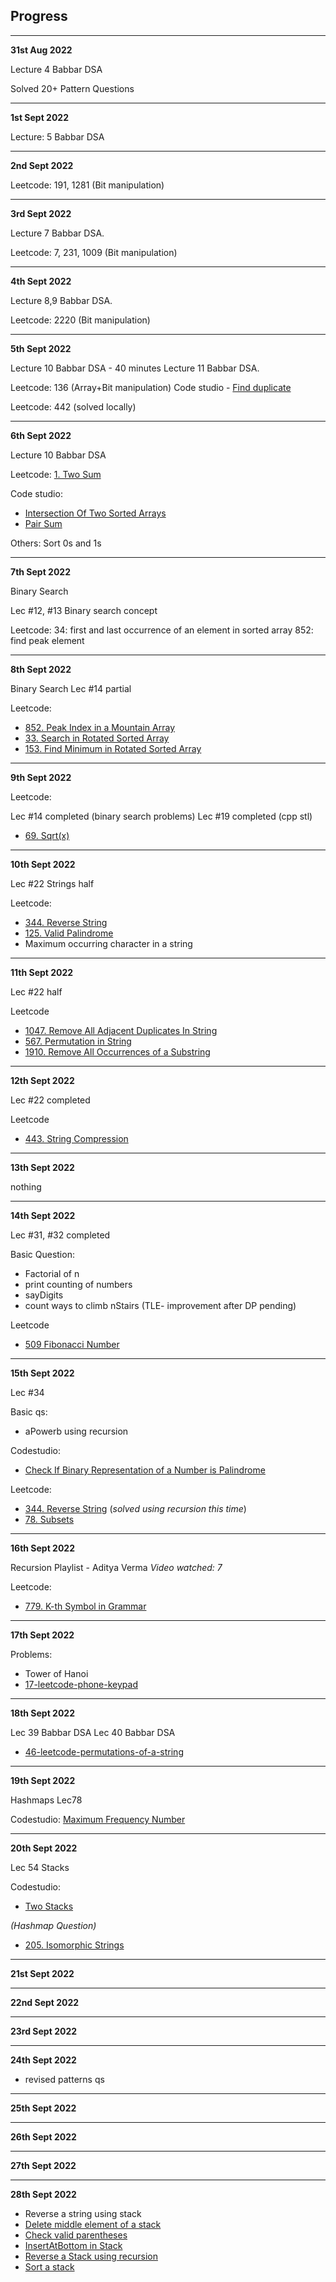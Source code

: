 ## Progress

---

**31st Aug 2022**

Lecture 4 Babbar DSA

Solved 20+ Pattern Questions

---

**1st Sept 2022**

Lecture: 5 Babbar DSA

---

**2nd Sept 2022**

Leetcode: 191, 1281 (Bit manipulation)

---

**3rd Sept 2022**

Lecture 7 Babbar DSA.

Leetcode: 7, 231, 1009 (Bit manipulation)

---

**4th Sept 2022**

Lecture 8,9 Babbar DSA.

Leetcode: 2220 (Bit manipulation)

---

**5th Sept 2022**

Lecture 10 Babbar DSA - 40 minutes
Lecture 11 Babbar DSA.

Leetcode: 136 (Array+Bit manipulation)
Code studio - [Find duplicate](https://www.codingninjas.com/codestudio/problems/duplicate-in-array_893397?source=youtube&campaign=love_babbar_codestudio1&utm_source=youtube&utm_medium=affiliate&utm_campaign=love_babbar_codestudio1&leftPanelTab=0)

Leetcode: 442 (solved locally)

---

**6th Sept 2022**

Lecture 10 Babbar DSA

Leetcode: [1. Two Sum](https://leetcode.com/problems/two-sum/)

Code studio:

- [Intersection Of Two Sorted Arrays](https://www.codingninjas.com/codestudio/problems/intersection-of-2-arrays_1082149?source=youtube&campaign=love_babbar_codestudio1&utm_source=youtube&utm_medium=affiliate&utm_campaign=love_babbar_codestudio1&leftPanelTab=0)
- [Pair Sum](https://www.codingninjas.com/codestudio/problems/pair-sum_697295?source=youtube&campaign=love_babbar_codestudio1&utm_source=youtube&utm_medium=affiliate&utm_campaign=love_babbar_codestudio1)

Others:
Sort 0s and 1s

---

**7th Sept 2022**

Binary Search

Lec #12, #13 Binary search concept

Leetcode:
34: first and last occurrence of an element in sorted array
852: find peak element

---

**8th Sept 2022**

Binary Search Lec #14 partial

Leetcode:

- [852. Peak Index in a Mountain Array](https://leetcode.com/problems/peak-index-in-a-mountain-array/)
- [33. Search in Rotated Sorted Array](https://leetcode.com/problems/search-in-rotated-sorted-array/)
- [153. Find Minimum in Rotated Sorted Array](https://leetcode.com/problems/find-minimum-in-rotated-sorted-array/)

---

**9th Sept 2022**

Leetcode:

Lec #14 completed (binary search problems)
Lec #19 completed (cpp stl)

- [69. Sqrt(x)](https://leetcode.com/problems/sqrtx/)

---

**10th Sept 2022**

Lec #22 Strings half

Leetcode:

- [344. Reverse String](https://leetcode.com/problems/reverse-string/)
- [125. Valid Palindrome](https://leetcode.com/problems/valid-palindrome/)
- Maximum occurring character in a string

---

**11th Sept 2022**

Lec #22 half

Leetcode

- [1047. Remove All Adjacent Duplicates In String](https://leetcode.com/problems/remove-all-adjacent-duplicates-in-string/)
- [567. Permutation in String](https://leetcode.com/problems/permutation-in-string/)
- [1910. Remove All Occurrences of a Substring](https://leetcode.com/problems/remove-all-occurrences-of-a-substring/)

---

**12th Sept 2022**

Lec #22 completed

Leetcode

- [443. String Compression](https://leetcode.com/problems/string-compression/)

---

**13th Sept 2022**

nothing

---

**14th Sept 2022**

Lec #31, #32 completed

Basic Question:

- Factorial of n
- print counting of numbers
- sayDigits
- count ways to climb nStairs (TLE- improvement after DP pending)

Leetcode

- [509 Fibonacci Number](https://leetcode.com/problems/fibonacci-number/)

---

**15th Sept 2022**

Lec #34

Basic qs:

- aPowerb using recursion

Codestudio:

- [Check If Binary Representation of a Number is Palindrome](https://www.codingninjas.com/codestudio/problems/check-palindrome_920555?leftPanelTab=0&utm_source=youtube&utm_medium=affiliate&utm_campaign=love_babbar_13)

Leetcode:

- [344. Reverse String](https://leetcode.com/problems/reverse-string/) (_solved using recursion this time_)
- [78. Subsets](https://leetcode.com/problems/subsets/)

---

**16th Sept 2022**

Recursion Playlist - Aditya Verma
_Video watched: 7_

Leetcode:

- [779. K-th Symbol in Grammar](https://leetcode.com/problems/k-th-symbol-in-grammar/)

---

**17th Sept 2022**

Problems:

- Tower of Hanoi
- [17-leetcode-phone-keypad](https://leetcode.com/problems/letter-combinations-of-a-phone-number/)

---

**18th Sept 2022**

Lec 39 Babbar DSA
Lec 40 Babbar DSA

- [46-leetcode-permutations-of-a-string](https://leetcode.com/problems/permutations/)

---

**19th Sept 2022**

Hashmaps Lec78

Codestudio: [Maximum Frequency Number](https://www.codingninjas.com/codestudio/problems/maximum-frequency-number_920319?leftPanelTab=0&utm_source=youtube&utm_medium=affiliate&utm_campaign=Lovebabbar)

---

**20th Sept 2022**

Lec 54 Stacks

Codestudio:

- [Two Stacks](https://www.codingninjas.com/codestudio/problems/two-stacks_983634?leftPanelTab=0)

_(Hashmap Question)_

- [205. Isomorphic Strings](https://leetcode.com/problems/isomorphic-strings/)

---

**21st Sept 2022**

---

**22nd Sept 2022**

---

**23rd Sept 2022**

---

**24th Sept 2022**

- revised patterns qs

---

**25th Sept 2022**

---

**26th Sept 2022**

---

**27th Sept 2022**

---

**28th Sept 2022**

- Reverse a string using stack
- [Delete middle element of a stack](https://bit.ly/3ovTIu2)
- [Check valid parentheses](https://leetcode.com/problems/valid-parentheses/submissions/)
- [InsertAtBottom in Stack](https://bit.ly/34qqmGL)
- [Reverse a Stack using recursion](https://bit.ly/3HCBnD4)
- [Sort a stack](https://bit.ly/3snpr1B)
